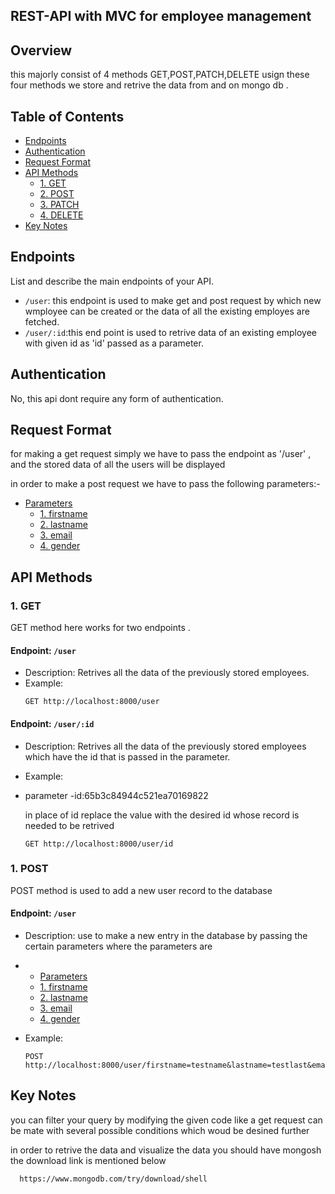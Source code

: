 ## REST-API with MVC for employee management

## Overview
this majorly consist of 4 methods GET,POST,PATCH,DELETE usign these four methods we store and retrive the data from and on mongo db . 
## Table of Contents
- [Endpoints](#endpoints)
- [Authentication](#authentication)
- [Request Format](#request-format)
- [API Methods](#api-methods)
  - [1. GET](#1-get)
  - [2. POST](#2-post)
  - [3. PATCH](#3-patch)
  - [4. DELETE](#4-delete)
- [Key Notes](#key-notes)
## Endpoints
List and describe the main endpoints of your API.

- `/user`: this endpoint is used to make get and post request by which new wmployee can be created or the data of all the existing employes are fetched.
- `/user/:id`:this end point is used to retrive data of an existing employee with given id as 'id' passed as a parameter.

## Authentication
No, this api dont require any form of authentication.

## Request Format
for making a get request simply we have to pass the endpoint as '/user' ,  and the stored data of all the users will be displayed

in order to make a post request we have to pass the following parameters:-
- [Parameters](#parameters)
  - [1. firstname](#1-firstname)
  - [2. lastname](#2-lastname)
  - [3. email](#3-email)
  - [4. gender](#4-gender)

## API Methods

### 1. GET
GET method here works for two endpoints . 

#### Endpoint: `/user`
- Description: Retrives all the data of the previously stored employees.
- Example:
  ```http
  GET http://localhost:8000/user
  
#### Endpoint: `/user/:id`
- Description: Retrives all the data of the previously stored employees which have the id that is passed in the parameter.
- Example:
- parameter
 -id:65b3c84944c521ea70169822

  in place of id replace the value with the desired id whose record is needed to be retrived
  ```http
  GET http://localhost:8000/user/id

### 1. POST
POST method is used to add a new user record to the database
#### Endpoint: `/user`
- Description: use to make a new entry in the database by passing the certain parameters where the parameters are
- - [Parameters](#parameters)
  - [1. firstname](#1-firstname)
  - [2. lastname](#2-lastname)
  - [3. email](#3-email)
  - [4. gender](#4-gender)

- Example:
  ```http
  POST http://localhost:8000/user/firstname=testname&lastname=testlast&email=test@test.com&gender=test
  
## Key Notes
you can filter your query by modifying the given code like a get request can be mate with several possible conditions which woud be desined further 

in order to retrive the data and visualize the data you should have mongosh the download link is mentioned below 
```http
  https://www.mongodb.com/try/download/shell
